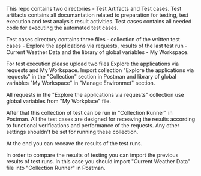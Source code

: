 This repo contains two directories - Test Artifacts and Test cases. Test artifacts contains all documantation related to preparation for testing, test execution and test analysis result activities. Test cases contains all needed code for executing the automated test cases.

Test cases directory contains three files - collection of the written test cases - Explore the applications via requests, results of the last test run - Current Weather Data and the library of global variables - My Workspace.

For test execution please upload two files Explore the applications via requests and My Workspace. Import collection "Explore the applications via requests" in the "Collection" section in Postman and library of global variables "My Workspace" in "Manage Environmet" section.

All requests in the "Explore the applications via requests" collection use global variables from "My Workplace" file.

After that this collection of test can be run in "Collection Runner" in Postman. All the test cases are designed for receaving the results according to functional verifications and performance of the requests. Any other settings shouldn't be set for running these collection.

At the end you can receave the results of the test runs.

In order to compare the results of testing you can import the previous results of test runs. In this case you should import "Current Weather Data" file into "Collection Runner" in Postman.